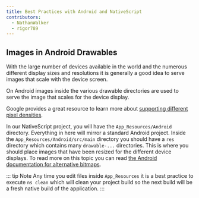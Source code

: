 ```yaml
---
title: Best Practices with Android and NativeScript
contributors:
  - NathanWalker
  - rigor789
---
```


## Images in Android Drawables

With the large number of devices available in the world and the numerous different display sizes and resolutions it is generally a good idea to serve images that scale with the device screen.

On Android images inside the various drawable directories are used to serve the image that scales for the device display.

Google provides a great resource to learn more about [supporting different pixel densities](https://developer.android.com/training/multiscreen/screendensities).

In our NativeScript project, you will have the `App_Resources/Android` directory. Everything in here will mirror a standard Android project. Inside the `App_Resources/Android/src/main` directory you should have a `res` directory which contains many `drawable-...` directories. This is where you should place images that have been resized for the different device displays. To read more on this topic you can read [the Android documentation for alternative bitmaps](https://developer.android.com/training/multiscreen/screendensities#TaskProvideAltBmp).

::: tip Note
Any time you edit files inside `App_Resources` it is a best practice to execute `ns clean` which will clean your project build so the next build will be a fresh native build of the application.
:::
